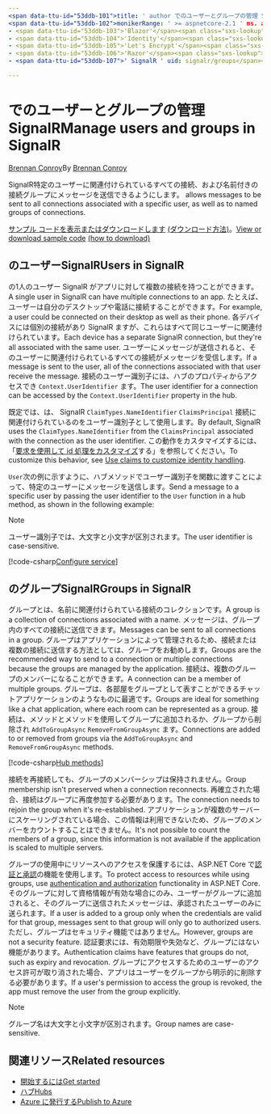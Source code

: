 ```yaml
---
<span data-ttu-id="53ddb-101">title: ' author でのユーザーとグループの管理 SignalR : bradygaster の説明: ' SignalR ユーザーとグループの管理 ASP.NET Core の概要。 '</span><span class="sxs-lookup"><span data-stu-id="53ddb-101">title: 'Manage users and groups in SignalR' author: bradygaster description: 'Overview of ASP.NET Core SignalR User and Group management.'</span></span>
<span data-ttu-id="53ddb-102">monikerRange: ' >= aspnetcore-2.1 ' ms. author: bradyg ミリ秒: mvc ms. date: 05/17/2020 no loc:</span><span class="sxs-lookup"><span data-stu-id="53ddb-102">monikerRange: '>= aspnetcore-2.1' ms.author: bradyg ms.custom: mvc ms.date: 05/17/2020 no-loc:</span></span>
- <span data-ttu-id="53ddb-103">'Blazor'</span><span class="sxs-lookup"><span data-stu-id="53ddb-103">'Blazor'</span></span>
- <span data-ttu-id="53ddb-104">'Identity'</span><span class="sxs-lookup"><span data-stu-id="53ddb-104">'Identity'</span></span>
- <span data-ttu-id="53ddb-105">'Let's Encrypt'</span><span class="sxs-lookup"><span data-stu-id="53ddb-105">'Let's Encrypt'</span></span>
- <span data-ttu-id="53ddb-106">'Razor'</span><span class="sxs-lookup"><span data-stu-id="53ddb-106">'Razor'</span></span>
- <span data-ttu-id="53ddb-107">' SignalR ' uid: signalr/groups</span><span class="sxs-lookup"><span data-stu-id="53ddb-107">'SignalR' uid: signalr/groups</span></span>

---
```


# <a name="manage-users-and-groups-in-signalr"></a><span data-ttu-id="53ddb-108">でのユーザーとグループの管理SignalR</span><span class="sxs-lookup"><span data-stu-id="53ddb-108">Manage users and groups in SignalR</span></span>

<span data-ttu-id="53ddb-109">[Brennan Conroy](https://github.com/BrennanConroy)</span><span class="sxs-lookup"><span data-stu-id="53ddb-109">By [Brennan Conroy](https://github.com/BrennanConroy)</span></span>

SignalR<span data-ttu-id="53ddb-110">特定のユーザーに関連付けられているすべての接続、および名前付きの接続グループにメッセージを送信できるようにします。</span><span class="sxs-lookup"><span data-stu-id="53ddb-110"> allows messages to be sent to all connections associated with a specific user, as well as to named groups of connections.</span></span>

<span data-ttu-id="53ddb-111">[サンプル コードを表示またはダウンロードします](https://github.com/dotnet/AspNetCore.Docs/tree/master/aspnetcore/signalr/groups/sample/) [(ダウンロード方法)](xref:index#how-to-download-a-sample)。</span><span class="sxs-lookup"><span data-stu-id="53ddb-111">[View or download sample code](https://github.com/dotnet/AspNetCore.Docs/tree/master/aspnetcore/signalr/groups/sample/) [(how to download)](xref:index#how-to-download-a-sample)</span></span>

## <a name="users-in-signalr"></a><span data-ttu-id="53ddb-112">のユーザーSignalR</span><span class="sxs-lookup"><span data-stu-id="53ddb-112">Users in SignalR</span></span>

<span data-ttu-id="53ddb-113">の1人のユーザー SignalR がアプリに対して複数の接続を持つことができます。</span><span class="sxs-lookup"><span data-stu-id="53ddb-113">A single user in SignalR can have multiple connections to an app.</span></span> <span data-ttu-id="53ddb-114">たとえば、ユーザーは自分のデスクトップや電話に接続することができます。</span><span class="sxs-lookup"><span data-stu-id="53ddb-114">For example, a user could be connected on their desktop as well as their phone.</span></span> <span data-ttu-id="53ddb-115">各デバイスには個別の接続があり SignalR ますが、これらはすべて同じユーザーに関連付けられています。</span><span class="sxs-lookup"><span data-stu-id="53ddb-115">Each device has a separate SignalR connection, but they're all associated with the same user.</span></span> <span data-ttu-id="53ddb-116">ユーザーにメッセージが送信されると、そのユーザーに関連付けられているすべての接続がメッセージを受信します。</span><span class="sxs-lookup"><span data-stu-id="53ddb-116">If a message is sent to the user, all of the connections associated with that user receive the message.</span></span> <span data-ttu-id="53ddb-117">接続のユーザー識別子には、ハブのプロパティからアクセスでき `Context.UserIdentifier` ます。</span><span class="sxs-lookup"><span data-stu-id="53ddb-117">The user identifier for a connection can be accessed by the `Context.UserIdentifier` property in the hub.</span></span>

<span data-ttu-id="53ddb-118">既定では、は、 SignalR `ClaimTypes.NameIdentifier` `ClaimsPrincipal` 接続に関連付けられているのをユーザー識別子として使用します。</span><span class="sxs-lookup"><span data-stu-id="53ddb-118">By default, SignalR uses the `ClaimTypes.NameIdentifier` from the `ClaimsPrincipal` associated with the connection as the user identifier.</span></span> <span data-ttu-id="53ddb-119">この動作をカスタマイズするには、「[要求を使用して id 処理をカスタマイズ](xref:signalr/authn-and-authz#use-claims-to-customize-identity-handling)する」を参照してください。</span><span class="sxs-lookup"><span data-stu-id="53ddb-119">To customize this behavior, see [Use claims to customize identity handling](xref:signalr/authn-and-authz#use-claims-to-customize-identity-handling).</span></span>

<span data-ttu-id="53ddb-120">`User`次の例に示すように、ハブメソッドでユーザー識別子を関数に渡すことによって、特定のユーザーにメッセージを送信します。</span><span class="sxs-lookup"><span data-stu-id="53ddb-120">Send a message to a specific user by passing the user identifier to the `User` function in a hub method, as shown in the following example:</span></span>

> [!NOTE]
> <span data-ttu-id="53ddb-121">ユーザー識別子では、大文字と小文字が区別されます。</span><span class="sxs-lookup"><span data-stu-id="53ddb-121">The user identifier is case-sensitive.</span></span>

[!code-csharp[Configure service](groups/sample/Hubs/ChatHub.cs?range=29-32)]

## <a name="groups-in-signalr"></a><span data-ttu-id="53ddb-122">のグループSignalR</span><span class="sxs-lookup"><span data-stu-id="53ddb-122">Groups in SignalR</span></span>

<span data-ttu-id="53ddb-123">グループとは、名前に関連付けられている接続のコレクションです。</span><span class="sxs-lookup"><span data-stu-id="53ddb-123">A group is a collection of connections associated with a name.</span></span> <span data-ttu-id="53ddb-124">メッセージは、グループ内のすべての接続に送信できます。</span><span class="sxs-lookup"><span data-stu-id="53ddb-124">Messages can be sent to all connections in a group.</span></span> <span data-ttu-id="53ddb-125">グループはアプリケーションによって管理されるため、接続または複数の接続に送信する方法としては、グループをお勧めします。</span><span class="sxs-lookup"><span data-stu-id="53ddb-125">Groups are the recommended way to send to a connection or multiple connections because the groups are managed by the application.</span></span> <span data-ttu-id="53ddb-126">接続は、複数のグループのメンバーになることができます。</span><span class="sxs-lookup"><span data-stu-id="53ddb-126">A connection can be a member of multiple groups.</span></span> <span data-ttu-id="53ddb-127">グループは、各部屋をグループとして表すことができるチャットアプリケーションのようなものに最適です。</span><span class="sxs-lookup"><span data-stu-id="53ddb-127">Groups are ideal for something like a chat application, where each room can be represented as a group.</span></span> <span data-ttu-id="53ddb-128">接続は、メソッドとメソッドを使用してグループに追加されるか、グループから削除され `AddToGroupAsync` `RemoveFromGroupAsync` ます。</span><span class="sxs-lookup"><span data-stu-id="53ddb-128">Connections are added to or removed from groups via the `AddToGroupAsync` and `RemoveFromGroupAsync` methods.</span></span>

[!code-csharp[Hub methods](groups/sample/Hubs/ChatHub.cs?range=15-27)]

<span data-ttu-id="53ddb-129">接続を再接続しても、グループのメンバーシップは保持されません。</span><span class="sxs-lookup"><span data-stu-id="53ddb-129">Group membership isn't preserved when a connection reconnects.</span></span> <span data-ttu-id="53ddb-130">再確立された場合、接続はグループに再度参加する必要があります。</span><span class="sxs-lookup"><span data-stu-id="53ddb-130">The connection needs to rejoin the group when it's re-established.</span></span> <span data-ttu-id="53ddb-131">アプリケーションが複数のサーバーにスケーリングされている場合、この情報は利用できないため、グループのメンバーをカウントすることはできません。</span><span class="sxs-lookup"><span data-stu-id="53ddb-131">It's not possible to count the members of a group, since this information is not available if the application is scaled to multiple servers.</span></span>

<span data-ttu-id="53ddb-132">グループの使用中にリソースへのアクセスを保護するには、ASP.NET Core で[認証と承認](xref:signalr/authn-and-authz)の機能を使用します。</span><span class="sxs-lookup"><span data-stu-id="53ddb-132">To protect access to resources while using groups, use [authentication and authorization](xref:signalr/authn-and-authz) functionality in ASP.NET Core.</span></span> <span data-ttu-id="53ddb-133">そのグループに対して資格情報が有効な場合にのみ、ユーザーがグループに追加されると、そのグループに送信されたメッセージは、承認されたユーザーのみに送られます。</span><span class="sxs-lookup"><span data-stu-id="53ddb-133">If a user is added to a group only when the credentials are valid for that group, messages sent to that group will only go to authorized users.</span></span> <span data-ttu-id="53ddb-134">ただし、グループはセキュリティ機能ではありません。</span><span class="sxs-lookup"><span data-stu-id="53ddb-134">However, groups are not a security feature.</span></span> <span data-ttu-id="53ddb-135">認証要求には、有効期限や失効など、グループにはない機能があります。</span><span class="sxs-lookup"><span data-stu-id="53ddb-135">Authentication claims have features that groups do not, such as expiry and revocation.</span></span> <span data-ttu-id="53ddb-136">グループにアクセスするためのユーザーのアクセス許可が取り消された場合、アプリはユーザーをグループから明示的に削除する必要があります。</span><span class="sxs-lookup"><span data-stu-id="53ddb-136">If a user's permission to access the group is revoked, the app must remove the user from the group explicitly.</span></span>

> [!NOTE]
> <span data-ttu-id="53ddb-137">グループ名は大文字と小文字が区別されます。</span><span class="sxs-lookup"><span data-stu-id="53ddb-137">Group names are case-sensitive.</span></span>

## <a name="related-resources"></a><span data-ttu-id="53ddb-138">関連リソース</span><span class="sxs-lookup"><span data-stu-id="53ddb-138">Related resources</span></span>

* [<span data-ttu-id="53ddb-139">開始するには</span><span class="sxs-lookup"><span data-stu-id="53ddb-139">Get started</span></span>](xref:tutorials/signalr)
* [<span data-ttu-id="53ddb-140">ハブ</span><span class="sxs-lookup"><span data-stu-id="53ddb-140">Hubs</span></span>](xref:signalr/hubs)
* [<span data-ttu-id="53ddb-141">Azure に発行する</span><span class="sxs-lookup"><span data-stu-id="53ddb-141">Publish to Azure</span></span>](xref:signalr/publish-to-azure-web-app)
